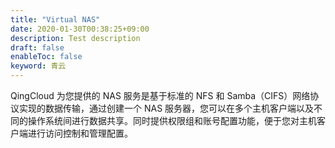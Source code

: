 ```yaml
---
title: "Virtual NAS"
date: 2020-01-30T00:38:25+09:00
description: Test description
draft: false
enableToc: false
keyword: 青云
---
```


QingCloud 为您提供的 NAS 服务是基于标准的 NFS 和 Samba（CIFS）网络协议实现的数据传输，通过创建一个 NAS 服务器，您可以在多个主机客户端以及不同的操作系统间进行数据共享。同时提供权限组和账号配置功能，便于您对主机客户端进行访问控制和管理配置。
